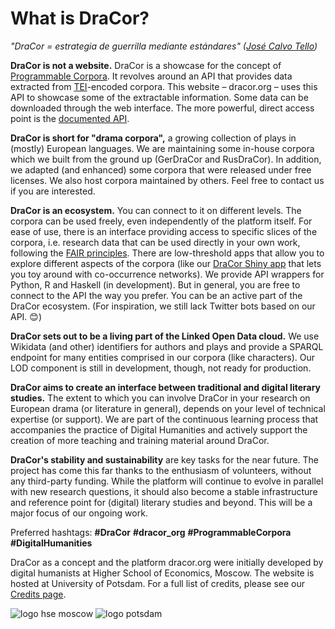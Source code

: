 <hgroup>
    <h1>What is DraCor?</h1>
</hgroup>

*"DraCor = estrategia de guerrilla mediante estándares" ([José Calvo Tello](https://twitter.com/eumanismo/status/1218066125969412096))*

**DraCor is not a website.** DraCor is a showcase for the concept of [Programmable Corpora](https://dev.clariah.nl/files/dh2019/boa/0268.html). It revolves around an API that provides data extracted from [TEI](https://en.wikipedia.org/wiki/Text_Encoding_Initiative)-encoded corpora. This website – dracor.org – uses this API to showcase some of the extractable information. Some data can be downloaded through the web interface. The more powerful, direct access point is the [documented API](https://dracor.org/documentation/api/).

**DraCor is short for "drama corpora",** a growing collection of plays in (mostly) European languages. We are maintaining some in-house corpora which we built from the ground up (GerDraCor and RusDraCor). In addition, we adapted (and enhanced) some corpora that were released under free licenses. We also host corpora maintained by others. Feel free to contact us if you are interested.

**DraCor is an ecosystem.** You can connect to it on different levels. The corpora can be used freely, even independently of the platform itself. For ease of use, there is an interface providing access to specific slices of the corpora, i.e. research data that can be used directly in your own work, following the [FAIR principles](https://www.go-fair.org/fair-principles/). There are low-threshold apps that allow you to explore different aspects of the corpora (like our [DraCor Shiny app](https://shiny.dracor.org/) that lets you toy around with co-occurrence networks). We provide API wrappers for Python, R and Haskell (in development). But in general, you are free to connect to the API the way you prefer. You can be an active part of the DraCor ecosystem. (For inspiration, we still lack Twitter bots based on our API. 😊)

**DraCor sets out to be a living part of the Linked Open Data cloud.** We use Wikidata (and other) identifiers for authors and plays and provide a SPARQL endpoint for many entities comprised in our corpora (like characters). Our LOD component is still in development, though, not ready for production.

**DraCor aims to create an interface between traditional and digital literary studies.** The extent to which you can involve DraCor in your research on European drama (or literature in general), depends on your level of technical expertise (or support). We are part of the continuous learning process that accompanies the practice of Digital Humanities and actively support the creation of more teaching and training material around DraCor.

**DraCor's stability and sustainability** are key tasks for the near future. The project has come this far thanks to the enthusiasm of volunteers, without any third-party funding. While the platform will continue to evolve in parallel with new research questions, it should also become a stable infrastructure and reference point for (digital) literary studies and beyond. This will be a major focus of our ongoing work.

Preferred hashtags: **#DraCor** **#dracor_org** **#ProgrammableCorpora** **#DigitalHumanities**

DraCor as a concept and the platform dracor.org were initially developed by digital humanists at Higher School of Economics, Moscow. The website is hosted at University of Potsdam. For a full list of credits, please see our [Credits page](credits).

![logo hse moscow](https://dracor.org/img/hse.png)
![logo potsdam](https://dracor.org/img/uni-potsdam.svg)
